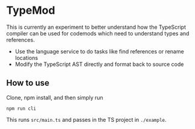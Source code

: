 # TypeMod

This is currently an experiment to better understand how the TypeScript compiler can be used for codemods which need to understand types and references.

- Use the language service to do tasks like find references or rename locations
- Modify the TypeScript AST directly and format back to source code

## How to use

Clone, npm install, and then simply run

`npm run cli`

This runs `src/main.ts` and passes in the TS project in `./example`.
